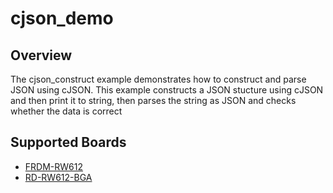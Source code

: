 # cjson_demo

## Overview
The cjson_construct example demonstrates how to construct and parse JSON using cJSON.
This example constructs a JSON stucture using cJSON and then print it to string,
then parses the string as JSON and checks whether the data is correct

## Supported Boards
- [FRDM-RW612](../../_boards/frdmrw612/demo_apps/cjson/example_board_readme.md)
- [RD-RW612-BGA](../../_boards/rdrw612bga/demo_apps/cjson/example_board_readme.md)
